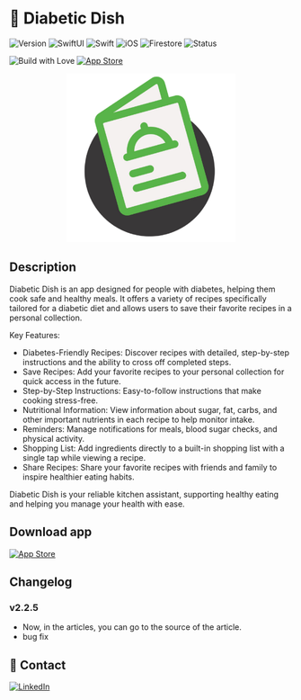 # 📱 Diabetic Dish

![Version](https://img.shields.io/badge/Version-2.2.5-yellow)
![SwiftUI](https://img.shields.io/badge/SwiftUI-blue)
![Swift](https://img.shields.io/badge/Swift-6-orange)
![iOS](https://img.shields.io/badge/iOS-Available-green)
![Firestore](https://img.shields.io/badge/Firestore-Database-red)
![Status](https://img.shields.io/badge/Status-Active-brightgreen)

![Build with Love](https://img.shields.io/badge/Made%20with-%E2%9D%A4-red)
[![App Store](https://img.shields.io/badge/App%20Store-Download-blue)](https://apps.apple.com/app/diabetic-dish/id6686405830)

<p align="center"><picture>
  <img alt="logo" src="logoDiabeticDish.png" width="300">
</picture></p>

## Description
Diabetic Dish is an app designed for people with diabetes, helping them cook safe and healthy meals. It offers a variety of recipes specifically tailored for a diabetic diet and allows users to save their favorite recipes in a personal collection.

Key Features:

- Diabetes-Friendly Recipes: Discover recipes with detailed, step-by-step instructions and the ability to cross off completed steps.
- Save Recipes: Add your favorite recipes to your personal collection for quick access in the future.
- Step-by-Step Instructions: Easy-to-follow instructions that make cooking stress-free.
- Nutritional Information: View information about sugar, fat, carbs, and other important nutrients in each recipe to help monitor intake.
- Reminders: Manage notifications for meals, blood sugar checks, and physical activity.
- Shopping List: Add ingredients directly to a built-in shopping list with a single tap while viewing a recipe.
- Share Recipes: Share your favorite recipes with friends and family to inspire healthier eating habits.

Diabetic Dish is your reliable kitchen assistant, supporting healthy eating and helping you manage your health with ease.

## Download app
[![App Store](https://img.shields.io/badge/App_Store-Download-blue)](https://apps.apple.com/app/diabetic-dish/id6686405830)

## Changelog
### v2.2.5
- Now, in the articles, you can go to the source of the article.
- bug fix

## 🔗 Contact
[![LinkedIn](https://img.shields.io/badge/LinkedIn-Profile-blue)](https://linkedin.com/in/andrej-f-b07092296)
